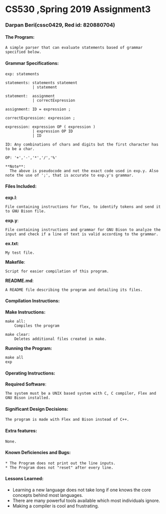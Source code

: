<!-----------------------------------------------------------------
 Name: Darpan Beri(cssc0429, Red id: 820880704)
 Project: CS530 Assignment 3
 File: README.md
 Notes: A README file describing the program and detailing its files.
--------------------------------------------------------------------->

# CS530 ,Spring 2019 Assignment3
### Darpan Beri(cssc0429, Red id: 820880704)

#### The Program:
    A simple parser that can evaluate statements based of grammar specified below.

#### Grammar Specifications:
    exp: statements

    statements: statements statement
                | statement

    statement:  assignment
                | correctExpression

    assignment: ID = expression ;

    correctExpression: expression ;

    expression: expression OP ( expression )
                | expression OP ID
                | ID

    ID: Any combinations of chars and digits but the first character has to be a char.

    OP: '+','-','*','/','%'

    **Note**:
      The above is pseudocode and not the exact code used in exp.y. Also note the use of ';', that is accurate to exp.y's grammar.

#### Files Included:

**exp.l**:

    File containing instructions for flex, to identify tokens and send it to GNU Bison file.

**exp.y**:

    File containing instructions and grammar for GNU Bison to analyze the input and check if a line of text is valid according to the grammar.

**ex.txt**:

    My test file.

**Makefile**:

    Script for easier compilation of this program.

**README.md**:

    A README file describing the program and detailing its files.

#### Compilation Instructions:

**Make Instructions:**

    make all:
    	Compiles the program

    make clear:
    	Deletes additional files created in make.

**Running the Program:**

    make all
    exp

#### Operating Instructions:

**Required Software**:

    The system must be a UNIX based system with C, C compiler, Flex and GNU Bison installed.

#### Significant Design Decisions:
    The program is made with Flex and Bison instead of C++.

#### Extra features:

    None.

#### Known Deficiencies and Bugs:

    * The Program does not print out the line inputs.
    * The Program does not "reset" after every line.

#### Lessons Learned:
* Learning a new language does not take long if one knows the core concepts behind most languages.
* There are many powerful tools available which most individuals ignore.
* Making a compiler is cool and frustrating.
<!-----------------------------------------[ EOF: README.md ]--------------------------------->
